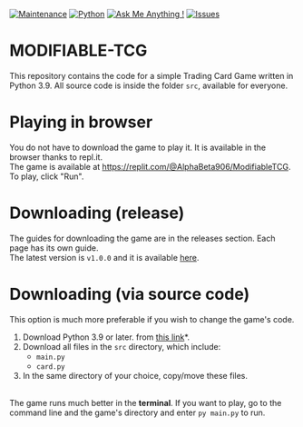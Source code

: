 [![Maintenance](https://img.shields.io/badge/Maintained%3F-N/A-black.svg)](https://GitHub.com/AlphaBeta906/Modifiable-TCG/graphs/commit-activity)
[![Python](https://img.shields.io/badge/python-3.7_|_3.8_|_3.9-blue.svg)](https://python.org)
[![Ask Me Anything !](https://img.shields.io/badge/Ask%20me-anything-1abc9c.svg)](https://GitHub.com/AlphaBeta906)
[![Issues](https://img.shields.io/github/issues/alphabeta906/Modifiable-TCG)](https://github.com/issues/alphabeta906/Modifiable-TCG)
# MODIFIABLE-TCG
This repository contains the code for a simple Trading Card Game written in Python 3.9.
All source code is inside the folder `src`, available for everyone.

# Playing in browser
You do not have to download the game to play it. It is available in the browser thanks to repl.it.<br>
The game is available at https://replit.com/@AlphaBeta906/ModifiableTCG. To play, click "Run".

# Downloading (release)
The guides for downloading the game are in the releases section. Each page has its own guide.<br>
The latest version is `v1.0.0` and it is available [here](https://github.com/R1DF/Modifiable-RPG/releases/tag/v1.0.0).

# Downloading (via source code)
This option is much more preferable if you wish to change the game's code.
1. Download Python 3.9 or later. from [this link](https://www.python.org/downloads/)*.
2. Download all files in the `src` directory, which include:
    - `main.py` 
    - `card.py`
2. In the same directory of your choice, copy/move these files.<br><br>

The game runs much better in the **terminal**. If you want to play, go to the command line and the game's directory and enter `py main.py` to run.<br>
